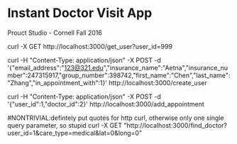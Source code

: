 # Instant Doctor Visit App
Prouct Studio - Cornell Fall 2016


curl -X GET  http://localhost:3000/get_user?user_id=999


curl -H "Content-Type: application/json" -X POST -d '{"email_address":"123@321.edu","insurance_name":"Aetna","insurance_number":247315917,"group_number":398742,"first_name":"Chen","last_name":"Zhang","in_appointment_with":1}' http://localhost:3000/create_user

curl -H "Content-Type: application/json" -X POST -d '{"user_id":1,"doctor_id":2}' http://localhost:3000/add_appointment

#NONTRIVIAL:defintely put quotes for http curl, otherwise only one single query parameter, so stupid
curl -X GET  "http://localhost:3000/find_doctor?user_id=1&care_type=medical&lat=0&long=0"
